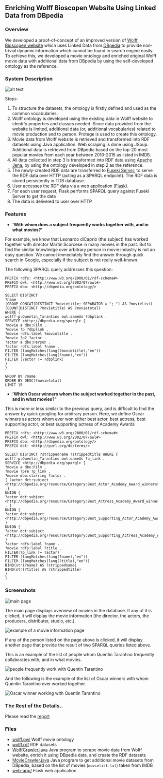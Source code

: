 ## Enriching Wolff Bioscopen Website Using Linked Data from DBpedia

### Overview

We developed a proof-of-concept of an improved version of [Wolff Bioscopen website](http://www.wolff.nl/) which uses Linked Data from [DBpedia](http://wiki.dbpedia.org/) to provide non-trivial dynamic information which cannot be found in search engine easily. To achieve this, we developed a movie ontology and enriched original Wolff movie data with additional data from DBpedia by using the self-developed ontology as the reference.

### System Description

![alt text][systemDescription]

Steps:

1. To structure the datasets, the ontology is firstly defined and used as the common vocabularies.
2. Wolff ontology is developed using the existing data in Wolff website to identify properties and classes needed. Since data provided from the website is limited, additional data (or, additional vocabularies) related to movie production and to person. Protege is used to create this ontology.
3. Movie data from Wolff website is retrieved and transformed into RDF datasets using Java application. Web scraping is done using JSoup. Additional data is retrieved from DBpedia based on the top-20 most popular movies from each year between 2010-2015 as listed in IMDB.
4. All data collected in step 3 is transformed into RDF data using [Apache Jena](https://jena.apache.org/), by using the ontology developed in step 2 as the reference.
5. The newly-created RDF data are transferred to [Fuseki Server](https://jena.apache.org/documentation/serving_data/), to serve the RDF data over HTTP (acting as a SPARQL endpoint). The RDF data is stored persistently in TDB database.
6. User accesses the RDF data via a web application ([Flask](http://flask.pocoo.org/)).
7. For each user request, Flask performs SPARQL query against Fuseki Server to get the data
8. The data is delivered to user over HTTP 

### Features

* **'With whom does a subject frequently works together with, and in what movies?'**

For example, we know that Leonardo diCaprio (the subject) has worked together with director Martin Scorcese in many movies in the past. But to find the similar knowledge over arbitrary person in movie industry is not an easy question. We cannot immediately find the answer through quick search in Google, especially if the subject is not really well-known. 

The following SPARQL query addresses this question:

```sparql
PREFIX rdfs: <http://www.w3.org/2000/01/rdf-schema#>
PREFIX owl: <http://www.w3.org/2002/07/owl#>
PREFIX dbo: <http://dbpedia.org/ontology/>

SELECT DISTINCT
?name
(GROUP_CONCAT(DISTINCT ?movietitle; SEPARATOR = "; ") AS ?movielist)
(COUNT(DISTINCT ?movietitle) AS ?movietotal)
WHERE {
wolff-p:Quentin_Tarantino owl:sameAs ?dbplink .
SERVICE <http://dbpedia.org/sparql> {
?movie a dbo:Film .
?movie ?p ?dbplink .
?movie rdfs:label ?movietitle .
?movie ?p2 ?actor .
?actor a dbo:Person .
?actor rdfs:label ?name .
FILTER (langMatches(lang(?movietitle),"en"))
FILTER (langMatches(lang(?name),"en"))
FILTER (?actor != ?dbplink)
}
}

GROUP BY ?name
ORDER BY DESC(?movietotal)
LIMIT 15
```

* **'Which Oscar winners whom the subject worked together in the past, and in what movies?'**

This is more or less similar to the previous query, and is difficult to find the answer by quick googling for arbitrary person. Here, we define Oscar winners as actors whom ever won either best actor, best actress, best supporting actor, or best supporting actress of Academy Awards

```sparql
PREFIX rdfs: <http://www.w3.org/2000/01/rdf-schema#>
PREFIX owl: <http://www.w3.org/2002/07/owl#>
PREFIX dbo: <http://dbpedia.org/ontology/>
PREFIX dct: <http://purl.org/dc/terms/>

SELECT DISTINCT ?strippedname ?strippedtitle WHERE {
wolff-p:Quentin_Tarantino owl:sameAs ?p_link .
SERVICE <http://dbpedia.org/sparql> {
?movie a dbo:Film .
?movie ?pre ?p_link .
?movie dbo:starring ?actor .
{ ?actor dct:subject <http://dbpedia.org/resource/Category:Best_Actor_Academy_Award_winners>
.}
UNION {
?actor dct:subject <http://dbpedia.org/resource/Category:Best_Actress_Academy_Award_winners> . }
UNION {
?actor dct:subject <http://dbpedia.org/resource/Category:Best_Supporting_Actor_Academy_Award_winners> }
UNION {
?actor dct:subject <http://dbpedia.org/resource/Category:Best_Supporting_Actress_Academy_Award_winners> }
?actor rdfs:label ?name .
?movie rdfs:label ?title .
FILTER(?p_link != ?actor)
FILTER (langMatches(lang(?name),"en"))
FILTER (langMatches(lang(?title),"en"))
BIND(str(?name) AS ?strippedname)
BIND(str(?title) AS ?strippedtitle)
}
}
```

### Screenshots

![main page][mainPage]

The main page displays overview of movies in the database. If any of it is clicked, it will display the movie information (the director, the actors, the producers, distributer, studio, etc.).

![example of a movie information page][movieInfo]

If any of the person listed on the page above is clicked, it will display another page that provide the result of two SPARQL queries listed above.

This is an example of the list of people whom Quentin Tarantino frequently collaborates with, and in what movies.

![people frequently work with Quentin Tarantino][peopleFrequently]
 
And the following is the example of the list of Oscar winners with whom Quentin Tarantino ever worked together.

![Oscar winner working with Quentin Tarantino][oscarWinner]

### The Rest of the Details..

Please read the [report](report.pdf)

### Files 

* [wolff.owl](wolff.owl) Wolff movie ontology
* [wolff.rdf](wolff.rdf) RDF datasets
* [WolffCrawler.java](java/nl/utwente/semanticweb/wolffcrawler/WolffCrawler.java) Java program to scrape movie data from Wolff website, enrich it using DBpedia data, and create the RDF datasets
* [MovieCrawler.java](java/nl/utwente/moviecrawler/moviecrawler/MovieCrawler.java) Java program to get additional movie datasets from DBpedia, based on the list of movies (`movielist.txt`) taken from IMDB
* [web-app/](web-app/) Flask web application. 

[systemDescription]: img/sysdescr.png
[mainPage]: img/main-page.png
[movieInfo]: img/movie-info.png
[peopleFrequently]: img/people-frequently.png
[oscarWinner]: img/oscar-winner.png
